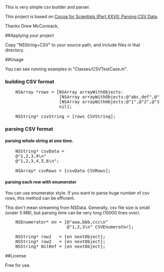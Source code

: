 
This is very simple csv builder and parser.

This project is based on 
[Cocoa for Scientists (Part XXVI): Parsing CSV Data](http://www.macresearch.org/cocoa-scientists-part-xxvi-parsing-csv-data).

Thanks Drew McCormack,

##Applying your project

Copy "NSString+CSV" to your source path, and include files in that directory.

##Usage

You can see running examples in "Classes/CSVTestCase.m". 

### building CSV format

<pre>
	NSArray *rows = [NSArray arrayWithObjects:
					 [NSArray arrayWithObjects:@"abc,def",@"ghi",nil],
					 [NSArray arrayWithObjects:@"1",@"2",@"3",nil],
					 nil];
	
	NSString* csvString = [rows CSVString];
</pre>


### parsing CSV format

#### parsing whole string at one time.
<pre>
	NSString* csvData = 
	@"1,2,3,4\n"
	@"1,2,3,4,5,6\n";
	
	NSArray* csvRows = [csvData CSVRows];
</pre>

#### parsing each row with enumerator

You can use enumerator style. If you want to parse huge number of csv rows, this method can be efficient. 

This don't mean streaming from NSData. Generally, csv file size is small (under 5 MB), but parsing time can be very long (10000 lines over).

<pre>
	NSEnumerator* en = [@"aaa,bbb,ccc\n"
						@"1,2,3\n" CSVEnumerator];
	
	NSString* row1   = [en nextObject];
	NSString* row2   = [en nextObject];
	NSString* NilRef = [en nextObject];
</pre>


##License

Free for use.


